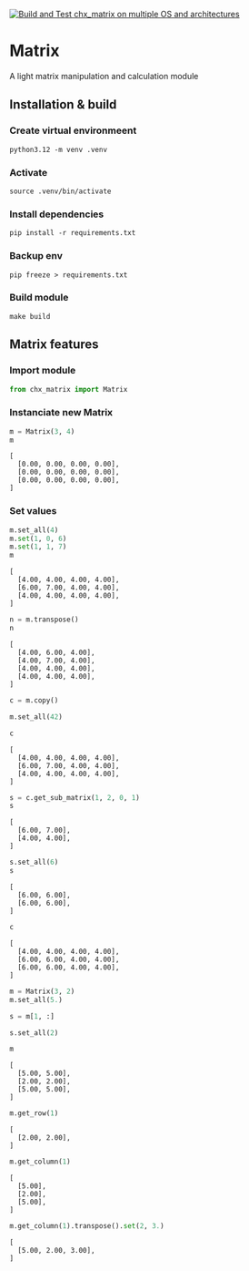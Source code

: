 [![Build and Test chx_matrix on multiple OS and architectures](https://github.com/Christux/chx-matrix/actions/workflows/build-test.yml/badge.svg?branch=main)](https://github.com/Christux/chx-matrix/actions/workflows/build-test.yml)

# Matrix
A light matrix manipulation and calculation module

## Installation & build

### Create virtual environmeent
```
python3.12 -m venv .venv
```

### Activate
```
source .venv/bin/activate
```

### Install dependencies
```
pip install -r requirements.txt
```

### Backup env
```
pip freeze > requirements.txt
```

### Build module
```
make build
```

## Matrix features

### Import module


```python
from chx_matrix import Matrix
```

### Instanciate new Matrix


```python
m = Matrix(3, 4)
m
```




    [
      [0.00, 0.00, 0.00, 0.00],
      [0.00, 0.00, 0.00, 0.00],
      [0.00, 0.00, 0.00, 0.00],
    ]



### Set values


```python
m.set_all(4)
m.set(1, 0, 6)
m.set(1, 1, 7)
m
```




    [
      [4.00, 4.00, 4.00, 4.00],
      [6.00, 7.00, 4.00, 4.00],
      [4.00, 4.00, 4.00, 4.00],
    ]




```python
n = m.transpose()
n
```




    [
      [4.00, 6.00, 4.00],
      [4.00, 7.00, 4.00],
      [4.00, 4.00, 4.00],
      [4.00, 4.00, 4.00],
    ]




```python
c = m.copy()

m.set_all(42)

c
```




    [
      [4.00, 4.00, 4.00, 4.00],
      [6.00, 7.00, 4.00, 4.00],
      [4.00, 4.00, 4.00, 4.00],
    ]




```python
s = c.get_sub_matrix(1, 2, 0, 1)
s
```




    [
      [6.00, 7.00],
      [4.00, 4.00],
    ]




```python
s.set_all(6)
s
```




    [
      [6.00, 6.00],
      [6.00, 6.00],
    ]




```python
c
```




    [
      [4.00, 4.00, 4.00, 4.00],
      [6.00, 6.00, 4.00, 4.00],
      [6.00, 6.00, 4.00, 4.00],
    ]




```python
m = Matrix(3, 2)
m.set_all(5.)

s = m[1, :]

s.set_all(2)

m
```




    [
      [5.00, 5.00],
      [2.00, 2.00],
      [5.00, 5.00],
    ]




```python
m.get_row(1)
```




    [
      [2.00, 2.00],
    ]




```python
m.get_column(1)
```




    [
      [5.00],
      [2.00],
      [5.00],
    ]




```python
m.get_column(1).transpose().set(2, 3.)
```




    [
      [5.00, 2.00, 3.00],
    ]


